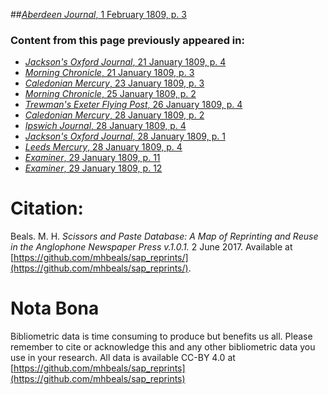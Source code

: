 ##[*Aberdeen Journal*, 1 February 1809, p. 3](https://mhbeals.github.io/sap_html/Aberdeen-Journal/Aberdeen-Journal-1-February-1809-p-3)

### Content from this page previously appeared in:
+ [*Jackson's Oxford Journal*, 21 January 1809, p. 4](https://mhbeals.github.io/sap_html/Jackson's-Oxford-Journal/Jackson's-Oxford-Journal-21-January-1809-p-4)
+ [*Morning Chronicle*, 21 January 1809, p. 3](https://mhbeals.github.io/sap_html/Morning-Chronicle/Morning-Chronicle-21-January-1809-p-3)
+ [*Caledonian Mercury*, 23 January 1809, p. 3](https://mhbeals.github.io/sap_html/Caledonian-Mercury/Caledonian-Mercury-23-January-1809-p-3)
+ [*Morning Chronicle*, 25 January 1809, p. 2](https://mhbeals.github.io/sap_html/Morning-Chronicle/Morning-Chronicle-25-January-1809-p-2)
+ [*Trewman's Exeter Flying Post*, 26 January 1809, p. 4](https://mhbeals.github.io/sap_html/Trewman's-Exeter-Flying-Post/Trewman's-Exeter-Flying-Post-26-January-1809-p-4)
+ [*Caledonian Mercury*, 28 January 1809, p. 2](https://mhbeals.github.io/sap_html/Caledonian-Mercury/Caledonian-Mercury-28-January-1809-p-2)
+ [*Ipswich Journal*, 28 January 1809, p. 4](https://mhbeals.github.io/sap_html/Ipswich-Journal/Ipswich-Journal-28-January-1809-p-4)
+ [*Jackson's Oxford Journal*, 28 January 1809, p. 1](https://mhbeals.github.io/sap_html/Jackson's-Oxford-Journal/Jackson's-Oxford-Journal-28-January-1809-p-1)
+ [*Leeds Mercury*, 28 January 1809, p. 4](https://mhbeals.github.io/sap_html/Leeds-Mercury/Leeds-Mercury-28-January-1809-p-4)
+ [*Examiner*, 29 January 1809, p. 11](https://mhbeals.github.io/sap_html/Examiner/Examiner-29-January-1809-p-11)
+ [*Examiner*, 29 January 1809, p. 12](https://mhbeals.github.io/sap_html/Examiner/Examiner-29-January-1809-p-12)
                    
# Citation: 

Beals. M. H. *Scissors and Paste Database: A Map of Reprinting and Reuse in the Anglophone Newspaper Press v.1.0.1.* 2 June 2017. Available at [https://github.com/mhbeals/sap_reprints/](https://github.com/mhbeals/sap_reprints/). 
                    
# Nota Bona

Bibliometric data is time consuming to produce but benefits us all. Please remember to cite or acknowledge this and any other bibliometric data you use in your research. All data is available CC-BY 4.0 at [https://github.com/mhbeals/sap_reprints](https://github.com/mhbeals/sap_reprints)